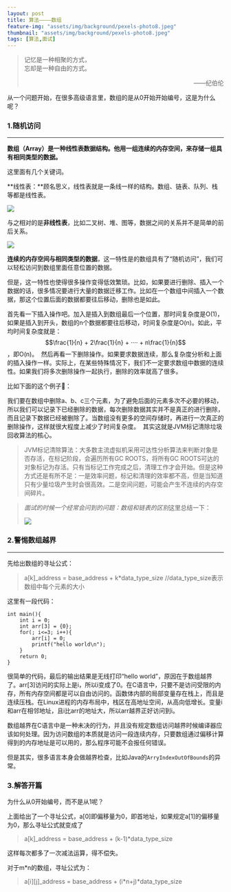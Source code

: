 ```yaml
---
layout: post
title: 算法————数组
feature-img: "assets/img/background/pexels-photo8.jpeg"
thumbnail: "assets/img/background/pexels-photo8.jpeg"
tags: [算法,面试]
---
```


> 记忆是一种相聚的方式， <br>
> 忘却是一种自由的方式。                          
> <p align="right">——纪伯伦</p>

从一个问题开始，在很多高级语言里，数组的是从0开始开始编号，这是为什么呢？

### 1.随机访问
----


**数组（Array）是一种线性表数据结构。他用一组连续的内存空间，来存储一组具有相同类型的数据。**

这里面有几个关键词。

**线性表：**顾名思义，线性表就是一条线一样的结构。数组、链表、队列、栈等都是线性表。

![](https://i.loli.net/2018/10/02/5bb38a32182e9.jpg)

与之相对的是**非线性表**，比如二叉树、堆、图等，数据之间的关系并不是简单的前后关系。

![](https://i.loli.net/2018/10/02/5bb38a9beab71.jpg)

**连续的内存空间与相同类型的数据**，这一特性是的数组具有了“随机访问”，我们可以轻松访问到数组里面任意位置的数据。

但是，这一特性也使得很多操作变得低效繁琐。比如，如果要进行删除、插入一个数据的话，很多情况要进行大量的数据迁移工作。比如在一个数组中间插入一个数据，那这个位置后面的数据都要往后移动，删除也是如此。

首先看一下插入操作吧。加入是插入到数组最后一个位置，那时间复杂度是O(1)，如果是插入到开头，数组的n个数据都要往后移动，时间复杂度是O(n)。如此，平均时间复杂度就是：$$\frac{1}{n} + 2\frac{1}{n} + ···· + n\frac{1}{n}$$ ，即O(n)。 
然后再看一下删除操作。如果要求数据连续，那么复杂度分析和上面的插入操作一样。实际上，在某些特殊情况下，我们不一定要求数组中数据的连续性。如果我们将多次删除操作一起执行，删除的效率就高了很多。

比如下面的这个例子🌰：

我们要在数组中删除a、b、c三个元素，为了避免后面的元素多次不必要的移动，所以我们可以记录下已经删除的数据，每次删除数据其实并不是真正的进行删除，而且记录下数据已经被删除了。当数组没有更多的空间存储时，再进行一次真正的删除操作，这样就很大程度上减少了时间复杂度。 
其实这就是JVM标记清除垃圾回收算法的核心。

> JVM标记清除算法：大多数主流虚拟机采用可达性分析算法来判断对象是否存活，在标记阶段，会遍历所有GC ROOTS，将所有GC ROOTS可达的对象标记为存活。只有当标记工作完成之后，清理工作才会开始。但是这种方式还是有所不足：一是效率问题，标记和清理的效率都不高，但是当知道只有少量垃圾产生时会很高效。二是空间问题，可能会产生不连续的内存空间碎片。

> *面试的时候一个经常会问到的问题：数组和链表的区别*这里总结一下：
> 
> ![](https://i.loli.net/2018/10/02/5bb38ca19fbff.jpg)
> 


### 2.警惕数组越界
----


先给出数组的寻址公式：

> a[k]_address = base_address + k*data_type_size //data_type_size表示数组中每个元素的大小

这里有一段代码：

```
int main(){
    int i = 0;
    int arr[3] = {0};
    for(; i<=3; i++){
        arr[i] = 0;
        printf("hello world\n");
    }
    return 0;
}

```

很简单的代码，最后的输出结果是无线打印“hello world”，原因在于数组越界了。arr[3]访问的实际上是i，所以i变成了0。在C语言中，只要不是访问受限的内存，所有内存空间都是可以自由访问的。函数体内部的局部变量存在栈上，而且是连续压栈。在Linux进程的内存布局中，栈区在高地址空间，从高向低增长。变量i和arr在相邻地址，且i比arr的地址大，所以arr越界正好访问到i。

数组越界在C语言中是一种未决的行为，并且没有规定数组访问越界时候编译器应该如何处理。因为访问数组的本质就是访问一段连续内存，只要数组通过偏移计算得到的内存地址是可以用的，那么程序可能不会报任何错误。

但是其实，很多语言本身会做越界检查，比如Java的`ArryIndexOutOfBounds`的异常。

### 3.解答开篇


为什么从0开始编号，而不是从1呢？

上面给出了一个寻址公式，a[0]即偏移量为0，即首地址，如果规定a[1]的偏移量为0，那么寻址公式就变成了

> a[k]_address = base_address + (k-1)*data_type_size

这样每次都多了一次减法运算，得不偿失。


对于m*n的数组，寻址公式为：
> a[i][j]_address = base_address + (i*n+j)*data_type_size


   








